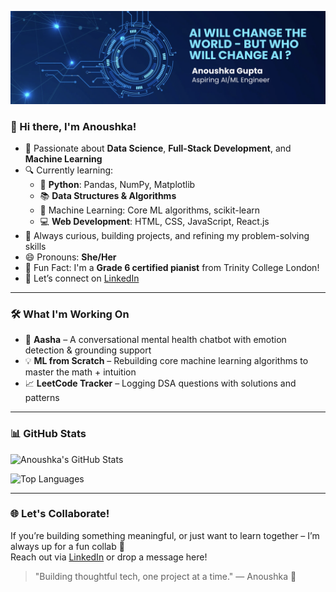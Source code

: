 ![Banner](./banner.png)

### 👋 Hi there, I'm Anoushka!

- 🎯 Passionate about **Data Science**, **Full-Stack Development**, and **Machine Learning**
- 🔍 Currently learning:
  - 🐍 **Python**: Pandas, NumPy, Matplotlib
  - 📚 **Data Structures & Algorithms**
  - 🤖 Machine Learning: Core ML algorithms, scikit-learn
  -  💻 **Web Development**: HTML, CSS, JavaScript, React.js
- 🌱 Always curious, building projects, and refining my problem-solving skills
- 😄 Pronouns: **She/Her**
- 🎹 Fun Fact: I'm a **Grade 6 certified pianist** from Trinity College London!
- 🤝 Let’s connect on [LinkedIn](https://www.linkedin.com/in/anoushka-gupta-331163319/)

---

### 🛠️ What I'm Working On

- 🤖 **Aasha** – A conversational mental health chatbot with emotion detection & grounding support
- 💡 **ML from Scratch** – Rebuilding core machine learning algorithms to master the math + intuition
- 📈 **LeetCode Tracker** – Logging DSA questions with solutions and patterns

---

### 📊 GitHub Stats

![Anoushka's GitHub Stats](https://github-readme-stats.vercel.app/api?username=anoushka1405&show_icons=true&hide=issues)


![Top Languages](https://github-readme-stats.vercel.app/api/top-langs/?username=anoushka1405&layout=compact&theme=radical)

---

### 🌐 Let's Collaborate!

If you’re building something meaningful, or just want to learn together – I’m always up for a fun collab 🤝  
Reach out via [LinkedIn](https://www.linkedin.com/in/anoushka-gupta-331163319/) or drop a message here!
> "Building thoughtful tech, one project at a time." — Anoushka 💫


<!---
anoushka1405/anoushka1405 is a ✨ special ✨ repository because its `README.md` (this file) appears on your GitHub profile.
You can click the Preview link to take a look at your changes.
--->
